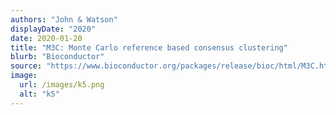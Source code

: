 ```yaml
---
authors: "John & Watson"
displayDate: "2020"
date: 2020-01-20
title: "M3C: Monte Carlo reference based consensus clustering"
blurb: "Bioconductor"
source: "https://www.bioconductor.org/packages/release/bioc/html/M3C.html"
image:
  url: /images/k5.png
  alt: "k5"
---
```

